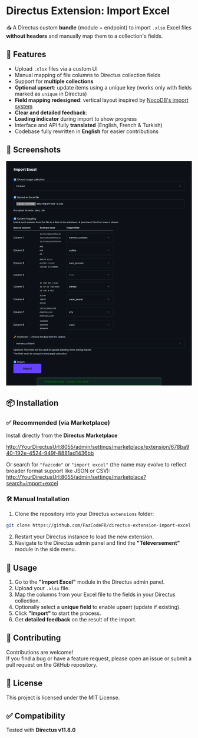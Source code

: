 # Directus Extension: Import Excel

📥 A Directus custom **bundle** (module + endpoint) to import `.xlsx` Excel files **without headers** and manually map them to a collection's fields.

## 🚀 Features

- Upload `.xlsx` files via a custom UI
- Manual mapping of file columns to Directus collection fields
- Support for **multiple collections**
- **Optional upsert**: update items using a unique key (works only with fields marked as `unique` in Directus)
- **Field mapping redesigned**: vertical layout inspired by [NocoDB's import system](https://nocodb.com/docs/product-docs/tables/import-data-into-existing-table#field-mapping)
- **Clear and detailed feedback**:
- **Loading indicator** during import to show progress
- Interface and API fully **translated** (English, French & Turkish)
- Codebase fully rewritten in **English** for easier contributions

## 📸 Screenshots

![Import Excel Extension](https://raw.githubusercontent.com/FazCodeFR/directus-extension-import-excel/refs/heads/main/Screenshot_1.jpg)

## 📦 Installation

### ✅ Recommended (via Marketplace)

Install directly from the **Directus Marketplace**

[http://YourDirectusUrl:8055/admin/settings/marketplace/extension/678ba940-192e-4524-949f-8881ad1436bb](http://YourDirectusUrl:8055/admin/settings/marketplace/extension/678ba940-192e-4524-949f-8881ad1436bb)

Or search for `"fazcode"` or `"import excel"` (the name may evolve to reflect broader format support like JSON or CSV):  
[http://YourDirectusUrl:8055/admin/settings/marketplace?search=import+excel](http://YourDirectusUrl:8055/admin/settings/marketplace?search=import+excel)

### 🛠 Manual Installation

1. Clone the repository into your Directus `extensions` folder:

```bash
git clone https://github.com/FazCodeFR/directus-extension-import-excel.git ./extensions/televersement
```

2. Restart your Directus instance to load the new extension.
3. Navigate to the Directus admin panel and find the **"Téléversement"** module in the side menu.

## 🧪 Usage

1. Go to the **"Import Excel"** module in the Directus admin panel.
2. Upload your `.xlsx` file.
3. Map the columns from your Excel file to the fields in your Directus collection.
4. Optionally select a **unique field** to enable upsert (update if existing).
5. Click **"Import"** to start the process.
6. Get **detailed feedback** on the result of the import.

## 🤝 Contributing

Contributions are welcome!  
If you find a bug or have a feature request, please open an issue or submit a pull request on the GitHub repository.

## 🧾 License

This project is licensed under the MIT License.

## ✅ Compatibility

Tested with **Directus v11.8.0**

